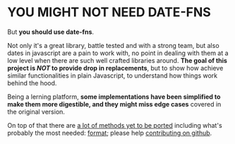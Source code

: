 # YOU MIGHT NOT NEED **DATE-FNS**

But **you should use date-fns**.

Not only it's a great library, battle tested and with a strong team, but also dates in javascript are a pain to work with, no point in dealing with them at a low level when there are such well crafted libraries around. **The goal of this project is _NOT_ to provide drop in replacements**, but to show how achieve similar functionalities in plain Javascript, to understand how things work behind the hood.

Being a lerning platform, **some implementations have been simplified to make them more digestible, and they might miss edge cases** covered in the original version.

On top of that there are [a lot of methods yet to be ported](/date-fns/missing) including what's probably the most needed: [format](https://date-fns.org/v2.22.1/docs/format); please help [contributing on github](https://github.com/cedmax/youmightnotneed/blob/master/src/content/how-to-contribute.md).

